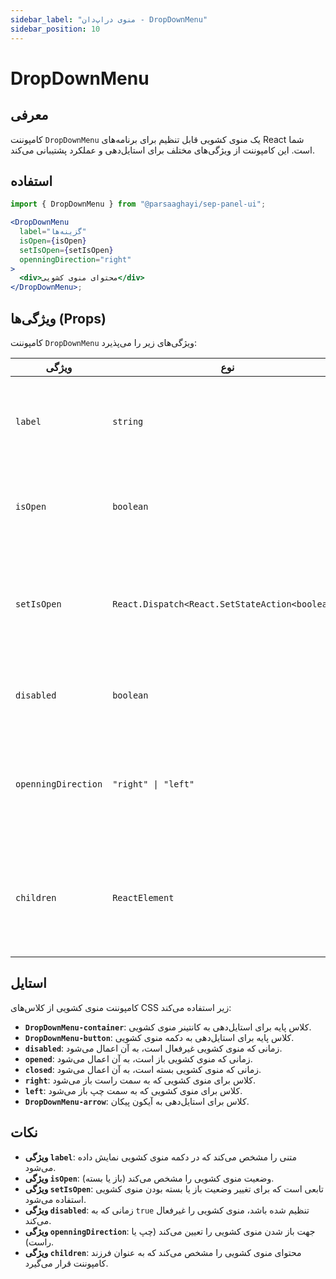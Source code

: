 ```yaml
---
sidebar_label: "منوی دراپ‌دان - DropDownMenu"
sidebar_position: 10
---
```


# DropDownMenu

## معرفی

کامپوننت `DropDownMenu` یک منوی کشویی قابل تنظیم برای برنامه‌های React شما است. این کامپوننت از ویژگی‌های مختلف برای استایل‌دهی و عملکرد پشتیبانی می‌کند.

## استفاده

```jsx
import { DropDownMenu } from "@parsaaghayi/sep-panel-ui";

<DropDownMenu
  label="گزینه‌ها"
  isOpen={isOpen}
  setIsOpen={setIsOpen}
  openningDirection="right"
>
  <div>محتوای منوی کشویی</div>
</DropDownMenu>;
```

## ویژگی‌ها (Props)

کامپوننت `DropDownMenu` ویژگی‌های زیر را می‌پذیرد:

| ویژگی               | نوع                                             | توضیحات                                                      |
| ------------------- | ----------------------------------------------- | ------------------------------------------------------------ |
| `label`             | `string`                                        | متنی که در دکمه منوی کشویی نمایش داده می‌شود.                |
| `isOpen`            | `boolean`                                       | وضعیت باز یا بسته بودن منوی کشویی.                           |
| `setIsOpen`         | `React.Dispatch<React.SetStateAction<boolean>>` | تابعی برای تغییر وضعیت باز یا بسته بودن منوی کشویی.          |
| `disabled`          | `boolean`                                       | آیا منوی کشویی غیرفعال است یا خیر.                           |
| `openningDirection` | `"right" \| "left"`                             | جهت باز شدن منوی کشویی. می‌تواند `"right"` یا `"left"` باشد. |
| `children`          | `ReactElement`                                  | محتوای منوی کشویی که به عنوان فرزند کامپوننت قرار می‌گیرد.   |

## استایل

کامپوننت منوی کشویی از کلاس‌های CSS زیر استفاده می‌کند:

- **`DropDownMenu-container`**: کلاس پایه برای استایل‌دهی به کانتینر منوی کشویی.
- **`DropDownMenu-button`**: کلاس پایه برای استایل‌دهی به دکمه منوی کشویی.
- **`disabled`**: زمانی که منوی کشویی غیرفعال است، به آن اعمال می‌شود.
- **`opened`**: زمانی که منوی کشویی باز است، به آن اعمال می‌شود.
- **`closed`**: زمانی که منوی کشویی بسته است، به آن اعمال می‌شود.
- **`right`**: کلاس برای منوی کشویی که به سمت راست باز می‌شود.
- **`left`**: کلاس برای منوی کشویی که به سمت چپ باز می‌شود.
- **`DropDownMenu-arrow`**: کلاس برای استایل‌دهی به آیکون پیکان.


## نکات

- **ویژگی `label`**: متنی را مشخص می‌کند که در دکمه منوی کشویی نمایش داده می‌شود.
- **ویژگی `isOpen`**: وضعیت منوی کشویی را مشخص می‌کند (باز یا بسته).
- **ویژگی `setIsOpen`**: تابعی است که برای تغییر وضعیت باز یا بسته بودن منوی کشویی استفاده می‌شود.
- **ویژگی `disabled`**: زمانی که به `true` تنظیم شده باشد، منوی کشویی را غیرفعال می‌کند.
- **ویژگی `openningDirection`**: جهت باز شدن منوی کشویی را تعیین می‌کند (چپ یا راست).
- **ویژگی `children`**: محتوای منوی کشویی را مشخص می‌کند که به عنوان فرزند کامپوننت قرار می‌گیرد.

